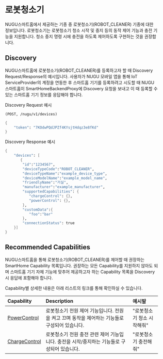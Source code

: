 # 로봇청소기

NUGU스마트홈에서 제공하는 기종 중 로봇청소기\(ROBOT\_CLEANER\) 기종에 대한 정보입니다. 로봇청소기는 로봇청소기 청소 시작 및 중지 등의 동작 제어 기능과 충전 기능을 지원합니다. 청소 중지 명령 시에 충전을 하도록 제어하도록 구현하는 것을 권장합니다.

## Discovery

NUGU스마트홈에 로봇청소기\(ROBOT\_CLEANER\)를 등록하고자 할 때 Discovery Request/Response의 예시입니다. 사용자가 NUGU 모바일 앱을 통해 IoT ServiceProvider의 계정을 연동한 후 스마트홈 기기를 등록하려고 시도할 때 NUGU스마트홈이 SmartHomeBackendProxy에 Discovery 요청을 보내고 이 때 등록할 수 있는 스마트홈 기기 정보를 응답해야 합니다.

Discovery Request 예시

```scheme
(POST, /nugu/v1/devices)

{
    "token": "7KOdwPQdJPZf4KYsjtHdqz3e8fKd"
}
```

Discovery Response 예시

```scheme
{
    "devices": [
       {
        "id":"1234567",
        "deviceTypeCode":"ROBOT_CLEANER",
        "deviceTypeName":"example_device_type",
        "deviceModelName":"example_model_name",
        "friendlyName":"거실",
        "manufacturer":"example_manufacturer",
        "supportedCapabilities": {
           "chargeControl": {},
           "powerControl": {},
        },
        "customData":{
           "foo":"bar"
        },
        "connectionStatus": true
    }]
}
```

## Recommended Capabilities

NUGU스마트홈을 통해 로봇청소기\(ROBOT\_CLEANER\)를 제어할 때 권장하는 SmartHome Capability 목록입니다. 권장하는 모든 Capability를 지원하지 않아도 되며 스마트홈 기기 자체 기능에 맞추어 제공하고자 하는 Capability 목록을 Discovery 시 응답에 포함해야 합니다.

Capability별 상세한 내용은 아래 리스트의 링크를 통해 확인하실 수 있습니다.

| Capability | Description | 예시발 |
| :--- | :--- | :--- |
| [PowerControl](../smarthomecapability/powercontrol-interface.md) | 로봇청소기 전원 제어 기능입니다. 전원을 켜고 끄며 동작을 제어하는 기능들로 구성되어 있습니다. | "로봇청소기 청소 시작해줘" |
| [ChargeControl](../smarthomecapability/chargecontrol-interface.md) | 로봇청소기 전원 충전 관련 제어 기능입니다. 충전을 시작/중지하는 기능들로 구성되어 있습니다. | "로봇청소기 충전해줘" |

